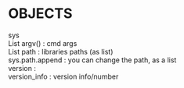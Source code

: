 # OBJECTS  

  
 
sys  
List argv()	: cmd args  
List path : libraries paths (as list)  
	sys.path.append : you can change the path, as a list  
version :  
version_info : version info/number  
 